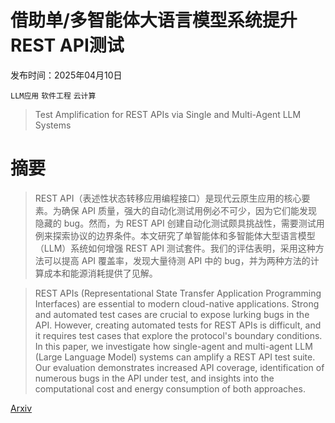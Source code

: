 # 借助单/多智能体大语言模型系统提升REST API测试

发布时间：2025年04月10日

`LLM应用` `软件工程` `云计算`

> Test Amplification for REST APIs via Single and Multi-Agent LLM Systems

# 摘要

> REST API（表述性状态转移应用编程接口）是现代云原生应用的核心要素。为确保 API 质量，强大的自动化测试用例必不可少，因为它们能发现隐藏的 bug。然而，为 REST API 创建自动化测试颇具挑战性，需要测试用例来探索协议的边界条件。本文研究了单智能体和多智能体大型语言模型（LLM）系统如何增强 REST API 测试套件。我们的评估表明，采用这种方法可以提高 API 覆盖率，发现大量待测 API 中的 bug，并为两种方法的计算成本和能源消耗提供了见解。

> REST APIs (Representational State Transfer Application Programming Interfaces) are essential to modern cloud-native applications. Strong and automated test cases are crucial to expose lurking bugs in the API. However, creating automated tests for REST APIs is difficult, and it requires test cases that explore the protocol's boundary conditions. In this paper, we investigate how single-agent and multi-agent LLM (Large Language Model) systems can amplify a REST API test suite. Our evaluation demonstrates increased API coverage, identification of numerous bugs in the API under test, and insights into the computational cost and energy consumption of both approaches.

[Arxiv](https://arxiv.org/abs/2504.08113)